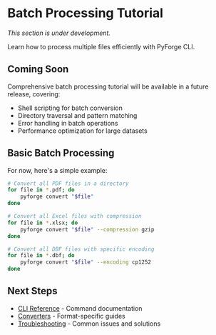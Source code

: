 # Batch Processing Tutorial

*This section is under development.*

Learn how to process multiple files efficiently with PyForge CLI.

## Coming Soon

Comprehensive batch processing tutorial will be available in a future release, covering:

- Shell scripting for batch conversion
- Directory traversal and pattern matching
- Error handling in batch operations
- Performance optimization for large datasets

## Basic Batch Processing

For now, here's a simple example:

```bash
# Convert all PDF files in a directory
for file in *.pdf; do
    pyforge convert "$file"
done

# Convert all Excel files with compression
for file in *.xlsx; do
    pyforge convert "$file" --compression gzip
done

# Convert all DBF files with specific encoding
for file in *.dbf; do
    pyforge convert "$file" --encoding cp1252
done
```

## Next Steps

- [CLI Reference](../reference/cli-reference.md) - Command documentation
- [Converters](../converters/index.md) - Format-specific guides
- [Troubleshooting](troubleshooting.md) - Common issues and solutions
